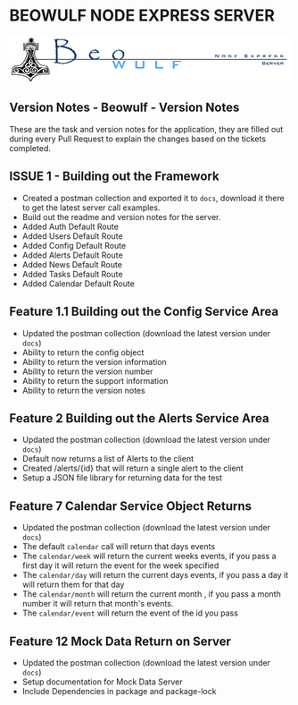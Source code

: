 # BEOWULF NODE EXPRESS SERVER

[![N|Solid](https://github.com/raymondwbayly/beowulf-assets/blob/master/img/pub/beowulf-express-server-banner.png?raw=true)](https://github.com/raymondwbayly/beowulf-server)

## Version Notes - Beowulf - Version Notes

These are the task and version notes for the application,  they are filled out during every Pull Request to explain the changes based on the tickets completed.

## ISSUE 1 - Building out the Framework

- Created a postman collection and exported it to ```docs```, download it there to get the latest server call examples. 
- Build out the readme and version notes for the server.
- Added Auth Default Route
- Added Users Default Route
- Added Config Default Route
- Added Alerts Default Route
- Added News Default Route
- Added Tasks Default Route
- Added Calendar Default Route

## Feature 1.1 Building out the Config Service Area

- Updated the postman collection (download the latest version under ```docs```)
- Ability to return the config object
- Ability to return the version information
- Ability to return the version number
- Ability to return the support information
- Ability to return the version notes

## Feature 2 Building out the Alerts Service Area

- Updated the postman collection (download the latest version under ```docs```)
- Default now returns a list of Alerts to the client
- Created /alerts/{id} that will return a single alert to the client
- Setup a JSON file library for returning data for the test

## Feature 7 Calendar Service Object Returns

- Updated the postman collection (download the latest version under ```docs```)
- The default ```calendar``` call will return that days events 
- The ```calendar/week``` will return the current weeks events, if you pass a first day it will return the event for the week specified
-  The ```calendar/day``` will return the current days events, if you pass a day it will return them for that day 
-  The ```calendar/month``` will return the current month , if you pass a month number it will return that month's events.
-  The ```calendar/event``` will return the event of the id you pass

## Feature 12 Mock Data Return on Server

- Updated the postman collection (download the latest version under ```docs```)
- Setup documentation for Mock Data Server
- Include Dependencies in package and package-lock
